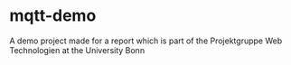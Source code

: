 # mqtt-demo
A demo project made for a report which is part of the Projektgruppe Web Technologien at the University Bonn
